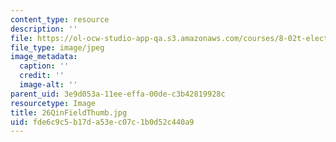 ```yaml
---
content_type: resource
description: ''
file: https://ol-ocw-studio-app-qa.s3.amazonaws.com/courses/8-02t-electricity-and-magnetism-spring-2005/fde6c9c5b17da53ec07c1b0d52c440a9_26QinFieldThumb.jpg
file_type: image/jpeg
image_metadata:
  caption: ''
  credit: ''
  image-alt: ''
parent_uid: 3e9d053a-11ee-effa-00de-c3b42819928c
resourcetype: Image
title: 26QinFieldThumb.jpg
uid: fde6c9c5-b17d-a53e-c07c-1b0d52c440a9
---
```

